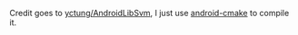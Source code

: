 Credit goes to [yctung/AndroidLibSvm](https://github.com/yctung/AndroidLibSvm), I just use [android-cmake](https://github.com/taka-no-me/android-cmake) to compile it.
